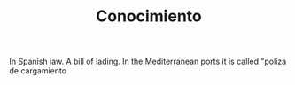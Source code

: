 ---
title: Conocimiento
letter: C
permalink: "/definitions/bld-conocimiento.html"
body: In Spanish iaw. A bill of lading. In the Mediterranean ports it is called "poliza
  de cargamiento
published_at: '2018-07-07'
source: Black's Law Dictionary 2nd Ed (1910)
layout: post
---
